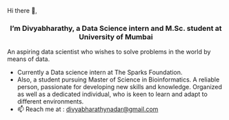 Hi there 👋,

### <div align="center">I’m Divyabharathy, a Data Science intern and  M.Sc. student at University of Mumbai </div>  

An aspiring data scientist who wishes to solve problems in the world by means of data. 

- Currently a Data science intern at The Sparks Foundation.
- Also, a student pursuing Master of Science in Bioinformatics. A reliable person, passionate for developing new skills and knowledge. Organized as well as a dedicated individual, who is keen to learn and adapt to different environments.
- 📫 Reach me at :
  divyabharathynadar@gmail.com
  

<!---
divyabharathynadar/divyabharathynadar is a ✨ special ✨ repository because its `README.md` (this file) appears on your GitHub profile.
You can click the Preview link to take a look at your changes.
--->
